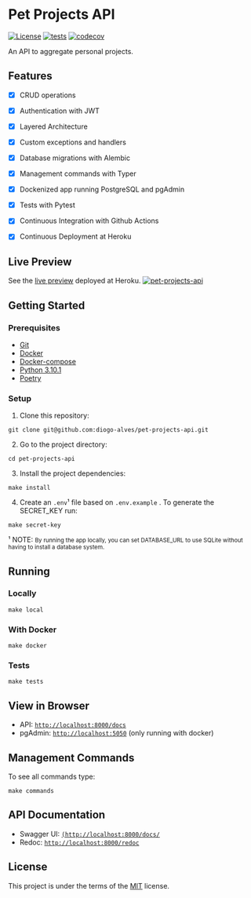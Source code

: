 # Pet Projects API

 [![License](https://img.shields.io/badge/license-MIT-blue)](https://github.com/diogo-alves/pet-projects-api/blob/main/LICENSE) [![tests](https://github.com/diogo-alves/pet-projects-api/actions/workflows/tests.yml/badge.svg)](https://github.com/diogo-alves/pet-projects-api/actions/workflows/tests.yml) [![codecov](https://codecov.io/gh/diogo-alves/pet-projects-api/branch/main/graph/badge.svg)](https://codecov.io/gh/diogo-alves/pet-projects-api)

An API to aggregate personal projects.


## Features

- [x] CRUD operations
- [x] Authentication with JWT
- [x] Layered Architecture
- [x] Custom exceptions and handlers
- [x] Database migrations with Alembic
- [x] Management commands with Typer
- [x] Dockenized app running PostgreSQL and pgAdmin
- [x] Tests with Pytest
- [x] Continuous Integration with Github Actions
- [x] Continuous Deployment at Heroku


## Live Preview

See the [live preview](https://pet-projects-api.herokuapp.com/docs) deployed at Heroku.
[![pet-projects-api](https://i.imgur.com/haTcMnI.png)](https://pet-projects-api.herokuapp.com/docs)


## Getting Started

### Prerequisites

- [Git](https://git-scm.com/downloads)
- [Docker](https://docs.docker.com/get-docker/)
- [Docker-compose](https://docs.docker.com/compose/install/)
- [Python 3.10.1](https://www.python.org/downloads/release/python-3101/)
- [Poetry](https://python-poetry.org/docs/#installation)


### Setup

1. Clone this repository:

```shell
git clone git@github.com:diogo-alves/pet-projects-api.git
```

2. Go to the project directory:

```shell
cd pet-projects-api
```

3. Install the project dependencies:

```shell
make install
```

4. Create an ```.env```¹ file based on ```.env.example``` . To generate the SECRET_KEY run:

```shell
make secret-key
```
¹ NOTE: <small>By running the app locally, you can set DATABASE_URL to use SQLite without having to install a database system.</small>

## Running

### Locally

```shell
make local
```

### With Docker

```shell
make docker
```

### Tests

```shell
make tests
```


## View in Browser

- API: [```http://localhost:8000/docs```](http://localhost:8000/docs)
- pgAdmin: [```http://localhost:5050```](http://localhost:5050) (only running with docker)


## Management Commands

To see all commands type:
```shell
make commands
```

## API Documentation

- Swagger UI: [```(http://localhost:8000/docs/```](http://localhost:8000/docs/)
- Redoc: [```http://localhost:8000/redoc```](http://localhost:8000/redoc)


## License

This project is under the terms of the [MIT](./LICENSE) license.
